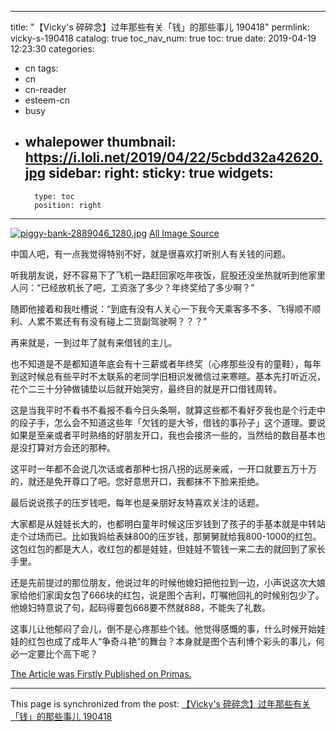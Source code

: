 
---
title: "【Vicky's 碎碎念】过年那些有关「钱」的那些事儿 190418"
permlink: vicky-s-190418
catalog: true
toc_nav_num: true
toc: true
date: 2019-04-19 12:23:30
categories:
- cn
tags:
- cn
- cn-reader
- esteem-cn
- busy
- whalepower
thumbnail: https://i.loli.net/2019/04/22/5cbdd32a42620.jpg
sidebar:
    right:
        sticky: true
widgets:
    -
        type: toc
        position: right
---


[![piggy-bank-2889046_1280.jpg](https://i.loli.net/2019/04/22/5cbdd32a42620.jpg)](https://i.loli.net/2019/04/22/5cbdd32a42620.jpg)
[All Image Source](https://pixabay.com/illustrations/piggy-bank-money-finance-banking-2889046/)

中国人吧，有一点我觉得特别不好，就是很喜欢打听别人有关钱的问题。

听我朋友说，好不容易下了飞机一路赶回家吃年夜饭，屁股还没坐热就听到他家里人问：“已经放机长了吧，工资涨了多少？年终奖给了多少啊？”

随即他接着和我吐槽说：“到底有没有人关心一下我今天乘客多不多、飞得顺不顺利、人累不累还有有没有碰上二货副驾驶啊？？？”

再来就是，一到过年了就有来借钱的主儿。

也不知道是不是都知道年底会有十三薪或者年终奖（心疼那些没有的童鞋），每年到这时候总有些平时不太联系的老同学旧相识发微信过来寒暄。基本先打听近况，花个二三十分钟做铺垫以后就开始哭穷，最终目的就是开口借钱周转。

这是当我平时不看书不看报不看今日头条啊，就算这些都不看好歹我也是个行走中的段子手，怎么会不知道这些年「欠钱的是大爷，借钱的事孙子」这个道理。要说如果是至亲或者平时熟络的好朋友开口，我也会接济一些的，当然给的数目基本也是没打算对方会还的那种。

这平时一年都不会说几次话或者那种七拐八拐的远房亲戚，一开口就要五万十万的，就还是免开尊口了吧。您好意思开口，我都抹不下脸来拒绝。

最后说说孩子的压岁钱吧，每年也是亲朋好友特喜欢关注的话题。

大家都是从娃娃长大的，也都明白童年时候这压岁钱到了孩子的手基本就是中转站走个过场而已。比如我妈给表妹800的压岁钱，那舅舅就给我800-1000的红包。这包红包的都是大人，收红包的都是娃娃，但娃娃不管钱一来二去的就回到了家长手里。

还是先前提过的那位朋友，他说过年的时候他媳妇把他拉到一边，小声说这次大娘家给他们家闺女包了666块的红包，说是图个吉利，叮嘱他回礼的时候别包少了。他媳妇特意说了句，起码得要包668要不然就888，不能失了礼数。

这事儿让他郁闷了会儿，倒不是心疼那些个钱。他觉得感慨的事，什么时候开始娃娃的红包也成了成年人“争奇斗艳”的舞台？本身就是图个吉利博个彩头的事儿，何必一定要比个高下呢？

[The Article was Firstly Published on Primas.](https://pstdaily.com/article/1OAOVVZEA5KOCVSBQJAQKL6KZWRCBM8MT8TEF0Z03KX4SX0V5Y?group_share=52YM3T5CC3KB5ZGOV0L4T3S2QTO40LI4P0UHFSMZOB0Q6I5G4R)

- - -

This page is synchronized from the post: [【Vicky's 碎碎念】过年那些有关「钱」的那些事儿 190418](https://steemit.com/@nostalgic1212/vicky-s-190418)

